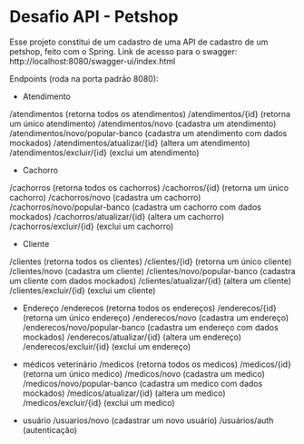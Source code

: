 # Desafio API - Petshop

Esse projeto constitui de um cadastro de uma API de cadastro de um petshop, feito com o Spring.
Link de acesso para o swagger: http://localhost:8080/swagger-ui/index.html

Endpoints (roda na porta padrão 8080):

* Atendimento

/atendimentos (retorna todos os atendimentos)
/atendimentos/{id} (retorna um único atendimento)
/atendimentos/novo (cadastra um atendimento)
/atendimentos/novo/popular-banco (cadastra um atendimento com dados mockados)
/atendimentos/atualizar/{id} (altera um atendimento)
/atendimentos/excluir/{id} (exclui um atendimento)

* Cachorro

/cachorros (retorna todos os cachorros)
/cachorros/{id} (retorna um único cachorro)
/cachorros/novo (cadastra um cachorro)
/cachorros/novo/popular-banco (cadastra um cachorro com dados mockados)
/cachorros/atualizar/{id} (altera um cachorro)
/cachorros/excluir/{id} (exclui um cachorro)

* Cliente

/clientes (retorna todos os clientes)
/clientes/{id} (retorna um único cliente)
/clientes/novo (cadastra um cliente)
/clientes/novo/popular-banco (cadastra um cliente com dados mockados)
/clientes/atualizar/{id} (altera um cliente)
/clientes/excluir/{id} (exclui um cliente)

* Endereço
/enderecos (retorna todos os endereços)
/enderecos/{id} (retorna um único endereço)
/enderecos/novo (cadastra um endereço)
/enderecos/novo/popular-banco (cadastra um endereço com dados mockados)
/enderecos/atualizar/{id} (altera um endereço)
/enderecos/excluir/{id} (exclui um endereço)

* médicos veterinário
/medicos (retorna todos os medicos)
/medicos/{id} (retorna um único medico)
/medicos/novo (cadastra um medico)
/medicos/novo/popular-banco (cadastra um medico com dados mockados)
/medicos/atualizar/{id} (altera um medico)
/medicos/excluir/{id} (exclui um medico)

* usuário
/usuarios/novo (cadastrar um novo usuário)
/usuários/auth (autenticação)